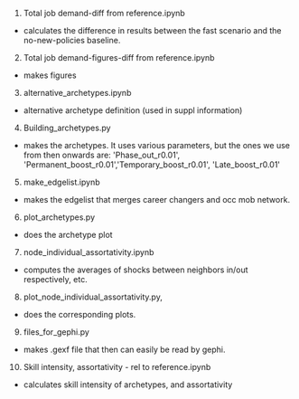 1) Total job demand-diff from reference.ipynb
- calculates the difference in results between the fast scenario and the no-new-policies baseline.
2) Total job demand-figures-diff from reference.ipynb
- makes figures
3) alternative_archetypes.ipynb
- alternative archetype definition (used in suppl information)
4) Building_archetypes.py
- makes the archetypes. It uses various parameters, but the ones we use from then onwards are: 'Phase_out_r0.01', 'Permanent_boost_r0.01','Temporary_boost_r0.01', 'Late_boost_r0.01'
5) make_edgelist.ipynb
- makes the edgelist that merges career changers and occ mob network.
6) plot_archetypes.py
- does the archetype plot
7) node_individual_assortativity.ipynb 
- computes the averages of shocks between neighbors in/out respectively, etc.
8) plot_node_individual_assortativity.py, 
- does the corresponding plots.
9) files_for_gephi.py 
- makes .gexf file that then can easily be read by gephi.
10) Skill intensity, assortativity - rel to reference.ipynb
- calculates skill intensity of archetypes, and assortativity